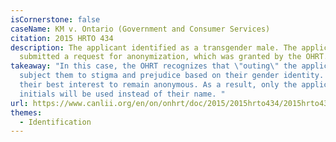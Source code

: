 ```yaml
---
isCornerstone: false
caseName: KM v. Ontario (Government and Consumer Services)
citation: 2015 HRTO 434
description: The applicant identified as a transgender male. The applicant
  submitted a request for anonymization, which was granted by the OHRT.
takeaway: "In this case, the OHRT recognizes that \"outing\" the applicant would
  subject them to stigma and prejudice based on their gender identity. It is in
  their best interest to remain anonymous. As a result, only the applicant's
  initials will be used instead of their name. "
url: https://www.canlii.org/en/on/onhrt/doc/2015/2015hrto434/2015hrto434.html?resultIndex=1
themes:
  - Identification
---
```

